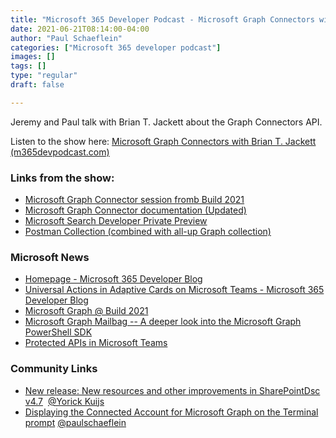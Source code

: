 ```yaml
---
title: "Microsoft 365 Developer Podcast - Microsoft Graph Connectors with Brian T. Jackett"
date: 2021-06-21T08:14:00-04:00
author: "Paul Schaeflein"
categories: ["Microsoft 365 developer podcast"]
images: []
tags: []
type: "regular"
draft: false

---
```


Jeremy and Paul talk with Brian T. Jackett about the Graph Connectors
API.

Listen to the show here: [Microsoft Graph Connectors with Brian T.
Jackett
(m365devpodcast.com)](https://www.m365devpodcast.com/e/microsoft-graph-connectors-with-brian-t-jackett/) 

### Links from the show: 

-   [Microsoft Graph Connector session fromb Build
    2021](https://aka.ms/brk243%22%22)
-   [Microsoft Graph Connector documentation
    (Updated)](https://aka.ms/GraphConnectorsAPI)
-   [Microsoft Search Developer Private
    Preview](https://aka.ms/searchdevprivatepreview)
-   [Postman Collection (combined with all-up Graph
    collection)](https://aka.ms/graphpostman)

### Microsoft News 

-   [Homepage - Microsoft 365 Developer
    Blog](https://developer.microsoft.com/en-us/microsoft-365/blogs/)
-   [Universal Actions in Adaptive Cards on Microsoft Teams - Microsoft
    365 Developer
    Blog](https://developer.microsoft.com/en-us/microsoft-365/blogs/universal-actions-in-adaptive-cards-on-microsoft-teams/)
-   [Microsoft Graph @ Build
    2021](https://developer.microsoft.com/en-us/graph/blogs/whats-new-in-microsoft-graph-at-build-2021/)
-   [Microsoft Graph Mailbag -- A deeper look into the Microsoft Graph
    PowerShell
    SDK](https://developer.microsoft.com/en-us/graph/blogs/microsoft-graph-mailbag-a-deeper-look-into-the-microsoft-graph-powershell-sdk/)
-   [Protected APIs in Microsoft
    Teams](https://docs.microsoft.com/en-us/graph/teams-protected-apis)

### Community Links 

-   [New release: New resources and other improvements in SharePointDsc
    v4.7](https://techcommunity.microsoft.com/t5/sharepointdsc/new-release-new-resources-and-other-improvements-in/ba-p/2436520)  [\@Yorick
    Kuijs](/t5/user/viewprofilepage/user-id/93178) 
-   [Displaying the Connected Account for Microsoft Graph on the
    Terminal
    prompt](https://www.schaeflein.net/msgraph-terminal-prompt/) [\@paulschaeflein](/t5/user/viewprofilepage/user-id/113) 
